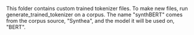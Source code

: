 This folder contains custom trained tokenizer files.
To make new files, run generate_trained_tokenizer on a corpus.
The name "synthBERT" comes from the corpus source, "Synthea", and the model it will be used on, "BERT".